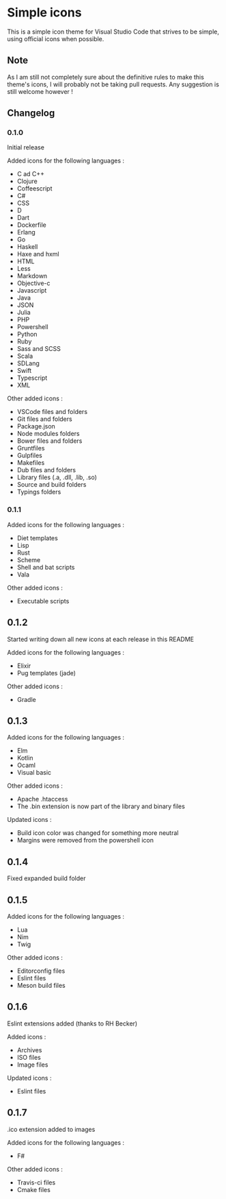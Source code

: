 # Simple icons

This is a simple icon theme for Visual Studio Code that strives to be simple, using official icons when possible.

## Note

As I am still not completely sure about the definitive rules to make this theme's icons, I will probably not be taking pull requests.
Any suggestion is still welcome however !

## Changelog

### 0.1.0

Initial release

Added icons for the following languages :
- C ad C++
- Clojure
- Coffeescript
- C#
- CSS
- D
- Dart
- Dockerfile
- Erlang
- Go
- Haskell
- Haxe and hxml
- HTML
- Less
- Markdown
- Objective-c
- Javascript
- Java
- JSON
- Julia
- PHP
- Powershell
- Python
- Ruby
- Sass and SCSS
- Scala
- SDLang
- Swift
- Typescript
- XML

Other added icons :
- VSCode files and folders
- Git files and folders
- Package.json
- Node modules folders
- Bower files and folders
- Gruntfiles
- Gulpfiles
- Makefiles
- Dub files and folders
- Library files (.a, .dll, .lib, .so)
- Source and build folders
- Typings folders

### 0.1.1

Added icons for the following languages :
- Diet templates
- Lisp
- Rust
- Scheme
- Shell and bat scripts
- Vala

Other added icons :
- Executable scripts

## 0.1.2

Started writing down all new icons at each release in this README

Added icons for the following languages :
- Elixir
- Pug templates (jade)

Other added icons :
- Gradle

## 0.1.3

Added icons for the following languages :
- Elm
- Kotlin
- Ocaml
- Visual basic

Other added icons :
- Apache .htaccess
- The .bin extension is now part of the library and binary files

Updated icons :
- Build icon color was changed for something more neutral
- Margins were removed from the powershell icon

## 0.1.4

Fixed expanded build folder

## 0.1.5

Added icons for the following languages :
- Lua
- Nim
- Twig

Other added icons :
- Editorconfig files
- Eslint files
- Meson build files

## 0.1.6

Eslint extensions added (thanks to RH Becker)

Added icons :
- Archives
- ISO files
- Image files

Updated icons :
- Eslint files

## 0.1.7

.ico extension added to images

Added icons for the following languages :
- F#

Other added icons :
- Travis-ci files
- Cmake files